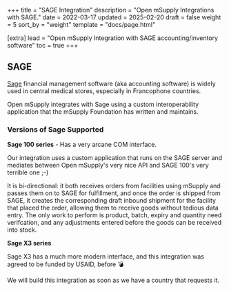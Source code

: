 +++
title = "SAGE Integration"
description = "Open mSupply Integrations with SAGE."
date = 2022-03-17
updated = 2025-02-20
draft = false
weight = 5
sort_by = "weight"
template = "docs/page.html"

[extra]
lead = "Open mSupply Integration with SAGE accounting/inventory software"
toc = true
+++

## SAGE
[Sage](https://www.sage.com) financial management software (aka accounting software) is widely used in central medical stores, especially in Francophone countries.

Open mSupply integrates with Sage using a custom interoperability application that the mSupply Foundation has written and maintains.

### Versions of Sage Supported
**Sage 100 series** - Has a very arcane COM interface.

Our integration uses a custom application that runs on the SAGE server and mediates between Open mSupply's very nice API and SAGE 100's very terrible one ;-)

It is bi-directional: it both receives orders from facilities using mSupply and passes them on to SAGE for fulfillment, and once the order is shipped from SAGE, it creates the corresponding draft inbound shipment for the facility that placed the order, allowing them to receive goods without tedious data entry.
The only work to perform is product, batch, expiry and quantity need verifcation, and any adjustments entered before the goods can be received into stock.


**Sage X3 series** 

Sage X3 has a much more modern interface, and this integration was agreed to be funded by USAID, before 💣

We will build this integration as soon as we have a country that requests it.